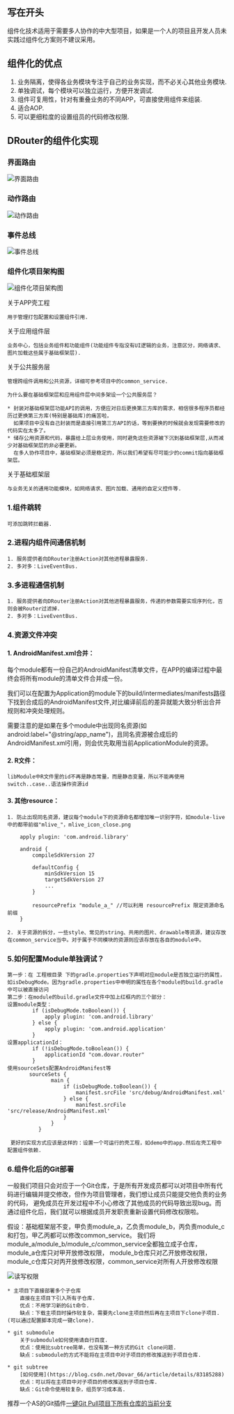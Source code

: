 ## 写在开头

组件化技术适用于需要多人协作的中大型项目，如果是一个人的项目且开发人员未实践过组件化方案则不建议采用。

## 组件化的优点

1. 业务隔离，使得各业务模块专注于自己的业务实现，而不必关心其他业务模块.
2. 单独调试，每个模块可以独立运行，方便开发调试.
3. 组件可复用性，针对有重叠业务的不同APP，可直接使用组件来组装.
4. 适合AOP.
5. 可以更细粒度的设置组员的代码修改权限.

## DRouter的组件化实现

### 界面路由

![界面路由](assets/界面路由执行流程.png)

### 动作路由

![动作路由](assets/动作路由执行流程.png)

### 事件总线

![事件总线](assets/事件总线.png)

### 组件化项目架构图

![组件化项目架构图](assets/组件化项目架构图.png)

关于APP壳工程

    用于管理打包配置和设置组件引用.
    
关于应用组件层

    业务中心，包括业务组件和功能组件(功能组件专指没有UI逻辑的业务，注意区分，网络请求、图片加载这些属于基础框架层).
    
关于公共服务层
    
    管理跨组件调用和公共资源，详细可参考项目中的common_service.
    
    为什么要在基础框架层和应用组件层中间多架设一个公共服务层？
    
    * 封装对基础框架层功能API的调用，方便应对日后更换第三方库的需求，相信很多程序员都经历过更换第三方库(特别是基础库)的痛苦啦，
      如果项目中没有自己封装而是直接引用第三方API的话，等到要换的时候就会发现需要修改的代码实在太多了。
    * 储存公用资源和代码，暴露给上层业务使用，同时避免这些资源被下沉到基础框架层,从而减少对基础框架层的非必要更新。
      在多人协作项目中，基础框架必须是稳定的，所以我们希望有尽可能少的commit指向基础框架层。

关于基础框架层

    与业务无关的通用功能模块，如网络请求、图片加载、通用的自定义控件等.
    
### 1.组件跳转

    可添加跳转拦截器.

### 2.进程内组件间通信机制

    1. 服务提供者向DRouter注册Action对其他进程暴露服务.
    2. 多对多：LiveEventBus.

### 3.多进程通信机制

    1. 服务提供者向DRouter注册Action对其他进程暴露服务，传递的参数需要实现序列化，否则会被Router过滤掉.
    2. 多对多：LiveEventBus.

### 4.资源文件冲突
#### 1. AndroidManifest.xml合并：

  每个module都有一份自己的AndroidManifest清单文件，在APP的编译过程中最终会将所有module的清单文件合并成一份。

  我们可以在配置为Application的module下的build/intermediates/manifests路径下找到合成后的AndroidManifest文件,对比编译前后的差异就能大致分析出合并规则和冲突处理规则。

  需要注意的是如果在多个module中出现同名资源(如 android:label="@string/app_name")，且同名资源被合成后的AndroidManifest.xml引用，则会优先取用当前ApplicationModule的资源。

#### 2. R文件：

    libModule中R文件里的id不再是静态常量，而是静态变量，所以不能再使用switch..case..语法操作资源id

#### 3. 其他resource：

    1. 防止出现同名资源，建议每个module下的资源命名都增加唯一识别字符，如module-live中的都带前缀"mlive_"，mlive_icon_close.png

        apply plugin: 'com.android.library'
        
        android {
            compileSdkVersion 27
        
            defaultConfig {
                minSdkVersion 15
                targetSdkVersion 27
                ...
            }
        
            resourcePrefix "module_a_" //可以利用 resourcePrefix 限定资源命名前缀
        }
    
    2. 关于资源的拆分，一些style、常见的string、共用的图片、drawable等资源，建议存放在common_service当中。对于属于不同模块的资源则应该存放在各自的module中。

### 5.如何配置Module单独调试？

    第一步：在 工程根目录 下的gradle.properties下声明对应module是否独立运行的属性，如isDebugMode。因为gradle.properties中申明的属性在各个module的build.gradle中可以被直接访问
    第二步：在module的build.gradle文件中加上红框内的三个部分：
    设置module类型：
            if (isDebugMode.toBoolean()) {
                apply plugin: 'com.android.library'
            } else {
                apply plugin: 'com.android.application'
            }
    设置applicationId：
            if (!isDebugMode.toBoolean()) {
                applicationId "com.dovar.router"
            }
    使用sourceSets配置AndroidManifest等
           sourceSets {
                  main {
                      if (isDebugMode.toBoolean()) {
                          manifest.srcFile 'src/debug/AndroidManifest.xml'
                      } else {
                          manifest.srcFile 'src/release/AndroidManifest.xml'
                      }
                  }
              }

     更好的实现方式应该是这样的：设置一个可运行的壳工程，如demo中的app.然后在壳工程中配置组件依赖.

### 6.组件化后的Git部署
    
一般我们项目只会对应于一个Git仓库，于是所有开发成员都可以对项目中所有代码进行编辑并提交修改，但作为项目管理者，我们想让成员只能提交他负责的业务的代码，
避免成员在开发过程中不小心修改了其他成员的代码导致出现bug。而通过组件化后，我们就可以根据成员开发职责重新设置代码修改权限啦。
     
假设：基础框架层不变，甲负责module_a，乙负责module_b，丙负责module_c和打包，甲乙丙都可以修改common_service。
     我们将module_a/module_b/module_c/common_service全都独立成子仓库，module_a仓库只对甲开放修改权限，
     module_b仓库只对乙开放修改权限，module_c仓库只对丙开放修改权限，common_service对所有人开放修改权限

![读写权限](assets/仓库读写权限说明.png)

    * 主项目下直接部署多个子仓库
        直接在主项目下引入所有子仓库.
        优点：不用学习新的Git命令.
        缺点：下载主项目时操作较复杂，需要先clone主项目然后再在主项目下clone子项目.(可以通过配置脚本完成一键clone).
        
    * git submodule
        关于submodule如何使用请自行百度.
        优点：使用比subtree简单，也没有第一种方式的Git clone问题.
        缺点：submodule的方式不能将在主项目中对子项目的修改推送到子项目仓库.
        
    * git subtree
        [如何使用](https://blog.csdn.net/Dovar_66/article/details/83185288)
        优点：可以将在主项目中对子项目的修改推送到子项目仓库.
        缺点：Git命令使用较复杂，组员学习成本高.
    
推荐一个AS的Git插件[一键Git Pull项目下所有仓库的当前分支](https://github.com/Dovar66/gitpullextender)





